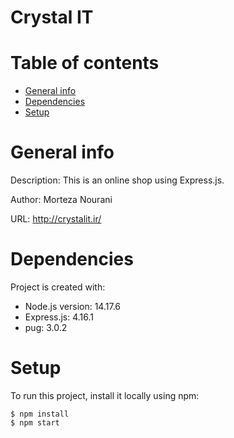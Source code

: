 # Crystal IT

# Table of contents
* [General info](#general-info)
* [Dependencies](#dependencies)
* [Setup](#setup)

# General info
Description:
This is an online shop using Express.js.

Author:
Morteza Nourani

URL:
http://crystalit.ir/
	
# Dependencies
Project is created with:
* Node.js version: 14.17.6
* Express.js: 4.16.1
* pug: 3.0.2
	
# Setup
To run this project, install it locally using npm:
```
$ npm install
$ npm start
```